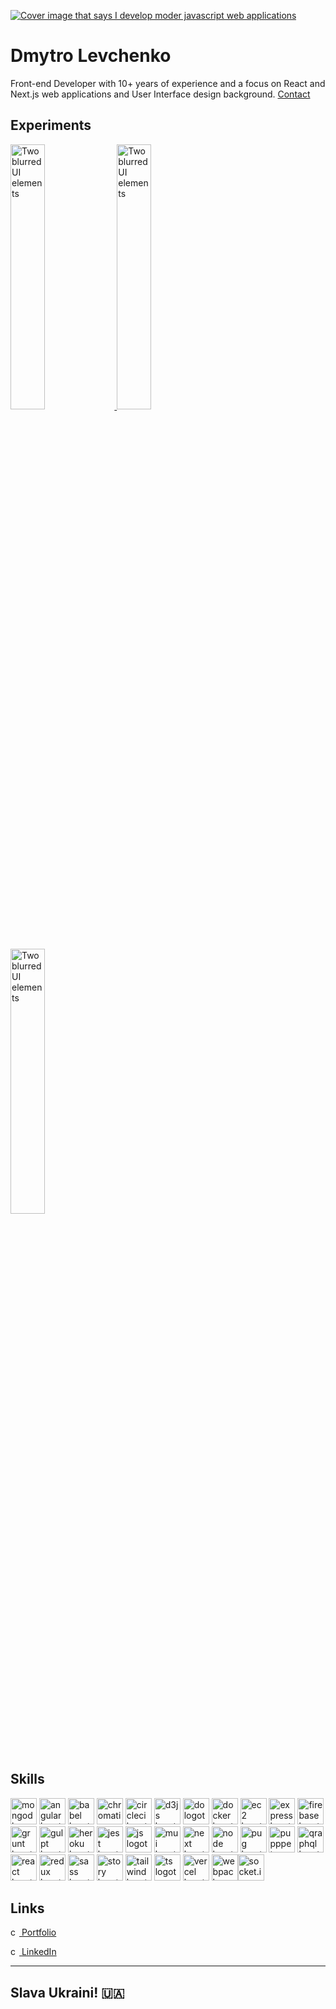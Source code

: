 <a aligh="left" href="https://levchenkod.com?utm_source=readme_cover&utm_medium=git&utm_campaign=profile" target="_blank"><picture><source media="(prefers-color-scheme: dark)" srcset="https://di32poo029j0a.cloudfront.net/git/dark.png"><img alt="Cover image that says I develop moder javascript web applications" src="https://di32poo029j0a.cloudfront.net/git/git-cover-light.png" title="Click to visit levchenkod.com"/></picture>
</a>


# Dmytro Levchenko
Front-end Developer with 10+ years of experience and a focus on React and Next.js web applications and User Interface design background. <a aligh="left" href="https://levchenkod.com/connect?utm_source=connect_link&utm_medium=git&utm_campaign=profile" target="_blank">Contact</a>


## Experiments


<a aligh="left" href="https://codepen.io/levchenkod/full/oNRWebv" target="_blank">
 <img alt="Two blurred UI elements" src="https://di32poo029j0a.cloudfront.net/git/git-codepen-sparklify.png" title="Click to open 'Hover to reveal' experient" width="33%" />
</a>
<a aligh="left" href="https://codepen.io/levchenkod/full/LYvLXxN" target="_blank">
 <img alt="Two blurred UI elements" src="https://di32poo029j0a.cloudfront.net/git/git-codepen-ar-notif.png" title="Click to open 'AR animation' experient" width="33%" />
</a>
<a aligh="left" href="https://codepen.io/levchenkod/full/ExJbLry" target="_blank">
 <img alt="Two blurred UI elements" src="https://di32poo029j0a.cloudfront.net/git/git-codepen-3pb.png" title="Click to open '3 body problem countdown' experient" width="33%" />
</a>


## Skills

<picture><source media="(prefers-color-scheme: dark)" srcset="https://di32poo029j0a.cloudfront.net/skill-icons/skill-mongodb-dark.png"><img alt="mongodb logotype" src="https://di32poo029j0a.cloudfront.net/skill-icons/skill-mongodb.png" width="42" height="42" title="MongoDB - NoSQL database program"/></picture>
<picture><source media="(prefers-color-scheme: dark)" srcset="https://di32poo029j0a.cloudfront.net/skill-icons/skill-angular-dark.png"><img alt="angular logotype" src="https://di32poo029j0a.cloudfront.net/skill-icons/skill-angular.png" width="42" height="42" title="Angular - TypeScript-based web application framework"/></picture>
<picture><source media="(prefers-color-scheme: dark)" srcset="https://di32poo029j0a.cloudfront.net/skill-icons/skill-babel-dark.png"><img alt="babel logotype" src="https://di32poo029j0a.cloudfront.net/skill-icons/skill-babel.png" width="42" height="42" title="Babel - JavaScript transpiler"/></picture>
<picture><source media="(prefers-color-scheme: dark)" srcset="https://di32poo029j0a.cloudfront.net/skill-icons/skill-chromatic-dark.png"><img alt="chromatic logotype" src="https://di32poo029j0a.cloudfront.net/skill-icons/skill-chromatic.png" width="42" height="42" title="Chromatic - UI testing tool"/></picture>
<picture><source media="(prefers-color-scheme: dark)" srcset="https://di32poo029j0a.cloudfront.net/skill-icons/skill-circleci-dark.png"><img alt="circleci logotype" src="https://di32poo029j0a.cloudfront.net/skill-icons/skill-circleci.png" width="42" height="42" title="CircleCI - Continuous integration and delivery platform"/></picture>
<picture><source media="(prefers-color-scheme: dark)" srcset="https://di32poo029j0a.cloudfront.net/skill-icons/skill-d3js-dark.png"><img alt="d3js logotype" src="https://di32poo029j0a.cloudfront.net/skill-icons/skill-d3js.png" width="42" height="42" title="D3.js - JavaScript library for manipulating documents based on data"/></picture>
<picture><source media="(prefers-color-scheme: dark)" srcset="https://di32poo029j0a.cloudfront.net/skill-icons/skill-do-dark.png"><img alt="do logotype" src="https://di32poo029j0a.cloudfront.net/skill-icons/skill-do.png" width="42" height="42" title="DigitalOcean - Cloud infrastructure provider"/></picture>
<picture><source media="(prefers-color-scheme: dark)" srcset="https://di32poo029j0a.cloudfront.net/skill-icons/skill-docker-dark.png"><img alt="docker logotype" src="https://di32poo029j0a.cloudfront.net/skill-icons/skill-docker.png" width="42" height="42" title="Docker - Containerization platform"/></picture>
<picture><source media="(prefers-color-scheme: dark)" srcset="https://di32poo029j0a.cloudfront.net/skill-icons/skill-ec2-dark.png"><img alt="ec2 logotype" src="https://di32poo029j0a.cloudfront.net/skill-icons/skill-ec2.png" width="42" height="42" title="EC2 - Amazon Elastic Compute Cloud"/></picture>
<picture><source media="(prefers-color-scheme: dark)" srcset="https://di32poo029j0a.cloudfront.net/skill-icons/skill-express-dark.png"><img alt="express logotype" src="https://di32poo029j0a.cloudfront.net/skill-icons/skill-express.png" width="42" height="42" title="Express - Node.js web application framework"/></picture>
<picture><source media="(prefers-color-scheme: dark)" srcset="https://di32poo029j0a.cloudfront.net/skill-icons/skill-firebase-dark.png"><img alt="firebase logotype" src="https://di32poo029j0a.cloudfront.net/skill-icons/skill-firebase.png" width="42" height="42" title="Firebase - Backend-as-a-Service platform"/></picture>
<picture><source media="(prefers-color-scheme: dark)" srcset="https://di32poo029j0a.cloudfront.net/skill-icons/skill-grunt-dark.png"><img alt="grunt logotype" src="https://di32poo029j0a.cloudfront.net/skill-icons/skill-grunt.png" width="42" height="42" title="Grunt - JavaScript task runner"/></picture>
<picture><source media="(prefers-color-scheme: dark)" srcset="https://di32poo029j0a.cloudfront.net/skill-icons/skill-gulpt-dark.png"><img alt="gulpt logotype" src="https://di32poo029j0a.cloudfront.net/skill-icons/skill-gulpt.png" width="42" height="42" title="Gulp - JavaScript task runner"/></picture>
<picture><source media="(prefers-color-scheme: dark)" srcset="https://di32poo029j0a.cloudfront.net/skill-icons/skill-heroku-dark.png"><img alt="heroku logotype" src="https://di32poo029j0a.cloudfront.net/skill-icons/skill-heroku.png" width="42" height="42" title="Heroku - Cloud platform as a service"/></picture>
<picture><source media="(prefers-color-scheme: dark)" srcset="https://di32poo029j0a.cloudfront.net/skill-icons/skill-jest-dark.png"><img alt="jest logotype" src="https://di32poo029j0a.cloudfront.net/skill-icons/skill-jest.png" width="42" height="42" title="Jest - JavaScript testing framework"/></picture>
<picture><source media="(prefers-color-scheme: dark)" srcset="https://di32poo029j0a.cloudfront.net/skill-icons/skill-js-dark.png"><img alt="js logotype" src="https://di32poo029j0a.cloudfront.net/skill-icons/skill-js.png" width="42" height="42" title="JavaScript - Programming language of the web"/></picture>
<picture><source media="(prefers-color-scheme: dark)" srcset="https://di32poo029j0a.cloudfront.net/skill-icons/skill-mui-dark.png"><img alt="mui logotype" src="https://di32poo029j0a.cloudfront.net/skill-icons/skill-mui.png" width="42" height="42" title="Material-UI - React components library"/></picture>
<picture><source media="(prefers-color-scheme: dark)" srcset="https://di32poo029j0a.cloudfront.net/skill-icons/skill-next-dark.png"><img alt="next logotype" src="https://di32poo029j0a.cloudfront.net/skill-icons/skill-next.png" width="42" height="42" title="Next.js - React framework for server-rendered applications"/></picture>
<picture><source media="(prefers-color-scheme: dark)" srcset="https://di32poo029j0a.cloudfront.net/skill-icons/skill-node-dark.png"><img alt="node logotype" src="https://di32poo029j0a.cloudfront.net/skill-icons/skill-node.png" width="42" height="42" title="Node.js - JavaScript runtime environment"/></picture>
<picture><source media="(prefers-color-scheme: dark)" srcset="https://di32poo029j0a.cloudfront.net/skill-icons/skill-pug-dark.png"><img alt="pug logotype" src="https://di32poo029j0a.cloudfront.net/skill-icons/skill-pug.png" width="42" height="42" title="Pug - Template engine for Node.js"/></picture>
<picture><source media="(prefers-color-scheme: dark)" srcset="https://di32poo029j0a.cloudfront.net/skill-icons/skill-pupppeteer-dark.png"><img alt="pupppeteer logotype" src="https://di32poo029j0a.cloudfront.net/skill-icons/skill-pupppeteer.png" width="42" height="42" title="Puppeteer - Headless Chrome Node.js API"/></picture>
<picture><source media="(prefers-color-scheme: dark)" srcset="https://di32poo029j0a.cloudfront.net/skill-icons/skill-qraphql-dark.png"><img alt="qraphql logotype" src="https://di32poo029j0a.cloudfront.net/skill-icons/skill-qraphql.png" width="42" height="42" title="GraphQL - Query language for APIs"/></picture>
<picture><source media="(prefers-color-scheme: dark)" srcset="https://di32poo029j0a.cloudfront.net/skill-icons/skill-react-dark.png"><img alt="react logotype" src="https://di32poo029j0a.cloudfront.net/skill-icons/skill-react.png" width="42" height="42" title="React - JavaScript library for building UIs"/></picture>
<picture><source media="(prefers-color-scheme: dark)" srcset="https://di32poo029j0a.cloudfront.net/skill-icons/skill-redux-dark.png"><img alt="redux logotype" src="https://di32poo029j0a.cloudfront.net/skill-icons/skill-redux.png" width="42" height="42" title="Redux - State management library for React"/></picture>
<picture><source media="(prefers-color-scheme: dark)" srcset="https://di32poo029j0a.cloudfront.net/skill-icons/skill-sass-dark.png"><img alt="sass logotype" src="https://di32poo029j0a.cloudfront.net/skill-icons/skill-sass.png" width="42" height="42" title="Sass - CSS extension language"/></picture>
<picture><source media="(prefers-color-scheme: dark)" srcset="https://di32poo029j0a.cloudfront.net/skill-icons/skill-story-dark.png"><img alt="story logotype" src="https://di32poo029j0a.cloudfront.net/skill-icons/skill-story.png" width="42" height="42" title="Storybook - UI component explorer for frontend developers"/></picture>
<picture><source media="(prefers-color-scheme: dark)" srcset="https://di32poo029j0a.cloudfront.net/skill-icons/skill-tailwind-dark.png"><img alt="tailwind logotype" src="https://di32poo029j0a.cloudfront.net/skill-icons/skill-tailwind.png" width="42" height="42" title="Tailwind CSS - Utility-first CSS framework"/></picture>
<picture><source media="(prefers-color-scheme: dark)" srcset="https://di32poo029j0a.cloudfront.net/skill-icons/skill-ts-dark.png"><img alt="ts logotype" src="https://di32poo029j0a.cloudfront.net/skill-icons/skill-ts.png" width="42" height="42" title="TypeScript - Typed superset of JavaScript"/></picture>
<picture><source media="(prefers-color-scheme: dark)" srcset="https://di32poo029j0a.cloudfront.net/skill-icons/skill-vercel-dark.png"><img alt="vercel logotype" src="https://di32poo029j0a.cloudfront.net/skill-icons/skill-vercel.png" width="42" height="42" title="Vercel - Platform for static sites and Serverless Functions"/></picture>
<picture><source media="(prefers-color-scheme: dark)" srcset="https://di32poo029j0a.cloudfront.net/skill-icons/skill-webpack-dark.png"><img alt="webpack logotype" src="https://di32poo029j0a.cloudfront.net/skill-icons/skill-webpack.png" width="42" height="42" title="Webpack - Module bundler for JavaScript applications"/></picture><picture><source media="(prefers-color-scheme: dark)" srcset="https://di32poo029j0a.cloudfront.net/skill-icons/skill-socketio-dark.png"><img alt="socket.io logotype" src="https://di32poo029j0a.cloudfront.net/skill-icons/skill-socketio.png" width="42" height="42" title="Socket.IO - Real-time bidirectional event-based communication"/></picture>

## Links

<a aligh="left" href="https://levchenkod.com?utm_source=readme_link&utm_medium=git&utm_campaign=profile" target="_blank"><picture><source media="(prefers-color-scheme: dark)" srcset="https://di32poo029j0a.cloudfront.net/skill-icons/skill-web-dark-fit.png"><img alt="chain icon" src="https://di32poo029j0a.cloudfront.net/skill-icons/skill-web-fit.png" width="14" height="14" /></picture> Portfolio
</a>

<a aligh="left" href="https://www.linkedin.com/in/levchenkod/" target="_blank"><picture><source media="(prefers-color-scheme: dark)" srcset="https://di32poo029j0a.cloudfront.net/skill-icons/skill-linkedin-dark-fit.png"><img alt="chain icon" src="https://di32poo029j0a.cloudfront.net/skill-icons/skill-linkedin-fit.png" width="14" height="14" /></picture> LinkedIn
</a>



---------------------------
## Slava Ukraini! 🇺🇦





[//]:   <picture>
[//]:  <source media="(prefers-color-scheme: dark)" srcset="https://user-images.githubusercontent.com/25423296/163456776-7f95b81a-f1ed-45f7-b7ab-8fa810d529fa.png">
[//]:  <img alt="Shows an illustrated sun in light color mode and a moon with stars in dark color mode." src="https://user-images.githubusercontent.com/25423296/163456779-a8556205-d0a5-45e2-ac17-42d089e3c3f8.png">
[//]: </picture>
